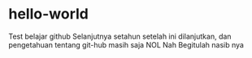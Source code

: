 # hello-world
Test belajar github
Selanjutnya setahun setelah ini dilanjutkan, dan pengetahuan tentang git-hub masih saja NOL
Nah Begitulah nasib nya

